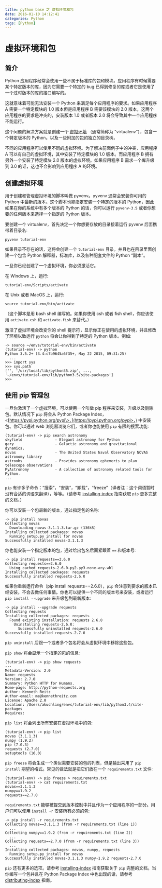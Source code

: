 ```yaml
---
title: python base 之 虚拟环境和包
date: 2016-01-10 14:12:41
categories: Python
tags: [Python]
---
```

虚拟环境和包
============

简介
---

Python
应用程序经常会使用一些不属于标准库的包和模块。应用程序有时候需要某个特定版本的库，因为它需要一个特定的
bug 已得到修复的库或者它是使用了一个过时版本的库的接口编写的。

这就意味着可能无法安装一个 Python 来满足每个应用程序的要求。如果应用程序
A 需要一个特定模块的 1.0 版本但是应用程序 B 需要该模块的 2.0
版本，这两个应用程序的要求是冲突的，安装版本 1.0 或者版本 2.0
将会导致其中一个应用程序不能运行。

这个问题的解决方案就是创建一个
[虚拟环境](https://docs.python.org/3/glossary.html#term-virtual-environment)
（通常简称为 “virtualenv”），包含一个特定版本的
Python，以及一些附加的包的独立的目录树。

不同的应用程序可以使用不同的虚拟环境。为了解决前面例子中的冲突，应用程序
A 可以有自己的虚拟环境，其中安装了特定模块的 1.0 版本。而应用程序 B
拥有另外一个安装了特定模块 2.0 版本的虚拟环境。如果应用程序 B
需求一个库升级到 3.0 的话，这也不会影响到应用程序 A 的环境。

创建虚拟环境
------------

用于创建和管理虚拟环境的脚本叫做 pyvenv。pyvenv 通常会安装你可用的
Python 中最新的版本。这个脚本也能指定安装一个特定的版本的
Python，因此如果在你的系统中有多个版本的 Python 的话，你可以运行
`pyvenv-3.5` 或者你想要的任何版本来选择一个指定的 Python 版本。

要创建一个 virtualenv，首先决定一个你想要存放的目录接着运行 pyvenv
后面携带着目录名:

    pyvenv tutorial-env

如果目录不存在的话，这将会创建一个 `tutorial-env`
目录，并且也在目录里面创建一个包含 Python
解释器，标准库，以及各种配套文件的 Python “副本”。

一旦你已经创建了一个虚拟环境，你必须激活它。

在 Windows 上，运行:

    tutorial-env/Scripts/activate

在 Unix 或者 MacOS 上，运行:

    source tutorial-env/bin/activate

（这个脚本是用 bash shell 编写的。如果你使用 csh 或者 fish
shell，你应该使用 `activate.csh` 和 `activate.fish` 来替代。）

激活了虚拟环境会改变你的 shell
提示符，显示你正在使用的虚拟环境，并且修改了环境以致运行 `python`
将会让你得到了特定的 Python 版本。例如:

    -> source ~/envs/tutorial-env/bin/activate
    (tutorial-env) -> python
    Python 3.5.2+ (3.4:c7b9645a6f35+, May 22 2015, 09:31:25)
      ...
    >>> import sys
    >>> sys.path
    ['', '/usr/local/lib/python35.zip', ...,
    '~/envs/tutorial-env/lib/python3.5/site-packages']
    >>>

使用 pip 管理包
---------------

一旦你激活了一个虚拟环境，可以使用一个叫做 pip
程序来安装，升级以及删除包。默认情况下 `pip` 将会从 Python Package
Index，\<[https://pypi.python.org/pypi\>，](https://pypi.python.org/pypi>，)
中安装包。你可以通过 web 浏览器浏览它们，或者你也能使用 `pip`
有限的搜索功能:

    (tutorial-env) -> pip search astronomy
    skyfield               - Elegant astronomy for Python
    gary                   - Galactic astronomy and gravitational dynamics.
    novas                  - The United States Naval Observatory NOVAS astronomy library
    astroobs               - Provides astronomy ephemeris to plan telescope observations
    PyAstronomy            - A collection of astronomy related tools for Python.
    ...

`pip`
有许多子命令：“搜索”，“安装”，“卸载”，“freeze”（译者注：这个词语暂时没有合适的词语来翻译），等等。（请参考
[installing-index](https://docs.python.org/3/installing/index.html#installing-index)
指南获取 `pip` 更多完整的文档。）

你可以安装一个包最新的版本，通过指定包的名称:

    -> pip install novas
    Collecting novas
      Downloading novas-3.1.1.3.tar.gz (136kB)
    Installing collected packages: novas
      Running setup.py install for novas
    Successfully installed novas-3.1.1.3

你也能安装一个指定版本的包，通过给出包名后面紧跟着 `==` 和版本号:

    -> pip install requests==2.6.0
    Collecting requests==2.6.0
      Using cached requests-2.6.0-py2.py3-none-any.whl
    Installing collected packages: requests
    Successfully installed requests-2.6.0

如果你重新运行命令（pip install requests==2.6.0），`pip`
会注意到要求的版本已经安装，不会去做任何事情。你也可以提供一个不同的版本号来安装，或者运行
`pip install --upgrade` 来升级包到最新版本:

    -> pip install --upgrade requests
    Collecting requests
    Installing collected packages: requests
      Found existing installation: requests 2.6.0
        Uninstalling requests-2.6.0:
          Successfully uninstalled requests-2.6.0
    Successfully installed requests-2.7.0

`pip uninstall` 后跟一个或者多个包名将会从虚拟环境中移除这些包。

`pip show` 将会显示一个指定的包的信息:

    (tutorial-env) -> pip show requests
    ---
    Metadata-Version: 2.0
    Name: requests
    Version: 2.7.0
    Summary: Python HTTP for Humans.
    Home-page: http://python-requests.org
    Author: Kenneth Reitz
    Author-email: me@kennethreitz.com
    License: Apache 2.0
    Location: /Users/akuchling/envs/tutorial-env/lib/python3.4/site-packages
    Requires:

`pip list` 将会列出所有安装在虚拟环境中的包:

    (tutorial-env) -> pip list
    novas (3.1.1.3)
    numpy (1.9.2)
    pip (7.0.3)
    requests (2.7.0)
    setuptools (16.0)

`pip freeze` 将会生成一个类似需要安装的包的列表，但是输出采用了
`pip install` 期望的格式。常见的做法就是把它们放在一个
`requirements.txt` 文件:

    (tutorial-env) -> pip freeze > requirements.txt
    (tutorial-env) -> cat requirements.txt
    novas==3.1.1.3
    numpy==1.9.2
    requests==2.7.0

`requirements.txt`
能够被提交到版本控制中并且作为一个应用程序的一部分。用户们可以使用
`install -r` 安装所有必须的包:

    -> pip install -r requirements.txt
    Collecting novas==3.1.1.3 (from -r requirements.txt (line 1))
      ...
    Collecting numpy==1.9.2 (from -r requirements.txt (line 2))
      ...
    Collecting requests==2.7.0 (from -r requirements.txt (line 3))
      ...
    Installing collected packages: novas, numpy, requests
      Running setup.py install for novas
    Successfully installed novas-3.1.1.3 numpy-1.9.2 requests-2.7.0

`pip` 还有更多的选项。请参考
[installing-index](https://docs.python.org/3/installing/index.html#installing-index)
指南获取关于 `pip` 完整的文档。当你编写一个包并且在 Python Package Index
中也出现的话，请参考
[distributing-index](https://docs.python.org/3/distributing/index.html#distributing-index)
指南。
